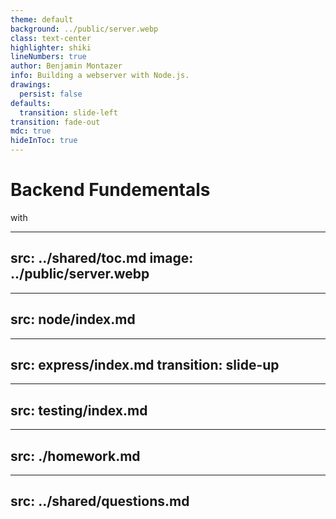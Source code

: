 ```yaml
---
theme: default
background: ../public/server.webp
class: text-center
highlighter: shiki
lineNumbers: true
author: Benjamin Montazer
info: Building a webserver with Node.js.
drawings:
  persist: false
defaults:
  transition: slide-left
transition: fade-out
mdc: true
hideInToc: true
---
```


# Backend Fundementals

with

<div>
  <devicon-plain:nodejs-wordmark class="w-56 h-56" />
</div>

<!--
The last comment block of each slide will be treated as slide notes. It will be visible and editable in Presenter Mode along with the slide. [Read more in the docs](https://sli.dev/guide/syntax.html#notes)
-->


---
src: ../shared/toc.md
image: ../public/server.webp
---


---
src: node/index.md
---


---
src: express/index.md
transition: slide-up
---


---
src: testing/index.md
---


---
src: ./homework.md
---


---
src: ../shared/questions.md
---
